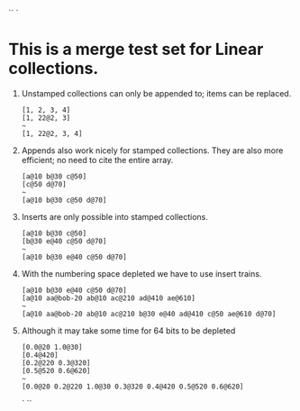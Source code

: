 `` `
#   This is a merge test set for Linear collections.

 1. Unstamped collections can only be appended to;
    items can be replaced.
    ```
    [1, 2, 3, 4]
    [1, 22@2, 3]
    ~
    [1, 22@2, 3, 4]
    ```
 2. Appends also work nicely for stamped collections.
    They are also more efficient; no need to cite the entire array.
    ```
    [a@10 b@30 c@50]
    [c@50 d@70]
    ~
    [a@10 b@30 c@50 d@70]
    ```
 3. Inserts are only possible into stamped collections.
    ```
    [a@10 b@30 c@50]
    [b@30 e@40 c@50 d@70]
    ~
    [a@10 b@30 e@40 c@50 d@70]
    ```
 4. With the numbering space depleted we have to use insert trains.
    ```
    [a@10 b@30 e@40 c@50 d@70]
    [a@10 aa@bob-20 ab@10 ac@210 ad@410 ae@610]
    ~
    [a@10 aa@bob-20 ab@10 ac@210 b@30 e@40 ad@410 c@50 ae@610 d@70]
    ```
 5. Although it may take some time for 64 bits to be depleted
    ```
    [0.0@20 1.0@30]
    [0.4@420]
    [0.2@220 0.3@320]
    [0.5@520 0.6@620]
    ~
    [0.0@20 0.2@220 1.0@30 0.3@320 0.4@420 0.5@520 0.6@620]
    ```
    ` ``
